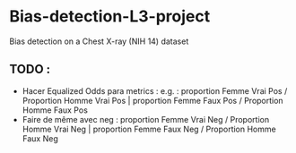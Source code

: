 # Bias-detection-L3-project
Bias detection on a Chest X-ray (NIH 14) dataset


## TODO : 
- Hacer Equalized Odds para metrics : e.g. : proportion Femme Vrai Pos / Proportion  Homme Vrai Pos  | proportion Femme Faux Pos / Proportion  Homme Faux Pos
- Faire de même avec neg : proportion Femme Vrai Neg / Proportion  Homme Vrai Neg  | proportion Femme Faux Neg / Proportion  Homme Faux Neg
